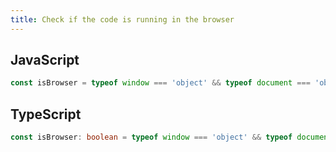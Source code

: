 ```yaml
---
title: Check if the code is running in the browser
---
```


## JavaScript
```js
const isBrowser = typeof window === 'object' && typeof document === 'object'
```

## TypeScript
```ts
const isBrowser: boolean = typeof window === 'object' && typeof document === 'object'
```
